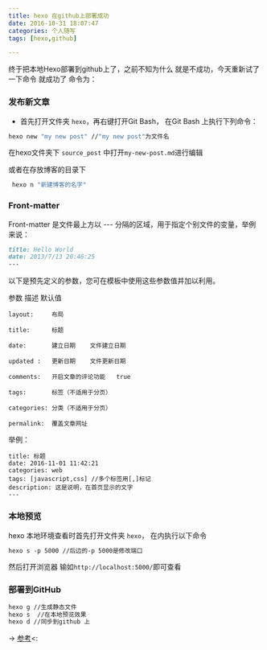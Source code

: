 ```yaml
---
title: hexo 在github上部署成功
date: 2016-10-31 18:07:47
categories: 个人随写
tags: [hexo,github]

---
```


终于把本地Hexo部署到github上了，之前不知为什么 就是不成功，今天重新试了一下命令 就成功了 命令为：


### 发布新文章

* 首先打开文件夹 `hexo`，再右键打开Git Bash， 在Git Bash 上执行下列命令：

```bash 
hexo new "my new post" //"my new post"为文件名
```

在hexo文件夹下 `source_post` 中打开`my-new-post.md`进行编辑

或者在存放博客的目录下

```bash
 hexo n "新建博客的名字"
```

<!-- more -->

### Front-matter

Front-matter 是文件最上方以 --- 分隔的区域，用于指定个别文件的变量，举例来说：
```markdown
title: Hello World
date: 2013/7/13 20:46:25
---
```
以下是预先定义的参数，您可在模板中使用这些参数值并加以利用。

参数	描述	默认值

```gantt
layout:	    布局	

title:	    标题	

date:	    建立日期	文件建立日期

updated	:	更新日期	文件更新日期

comments:	开启文章的评论功能	true

tags:	    标签（不适用于分页）	

categories:	分类（不适用于分页）	

permalink:	覆盖文章网址	
```

举例：

```dash
title: 标题
date: 2016-11-01 11:42:21
categories: web
tags: [javascript,css] //多个标签用[,]标记
description: 这是说明，在首页显示的文字
---
```
### 本地预览

hexo 本地环境查看时首先打开文件夹 `hexo`， 在内执行以下命令

```markdown
hexo s -p 5000 //后边的-p 5000是修改端口
```
然后打开浏览器 输如`http://localhost:5000/`即可查看

### 部署到GitHub

```bash
hexo g //生成静态文件
hexo s  //在本地预览效果
hexo d //同步到github 上
```


-> [参考](http://blog.csdn.net/qq_15807167/article/details/51601234)<:

